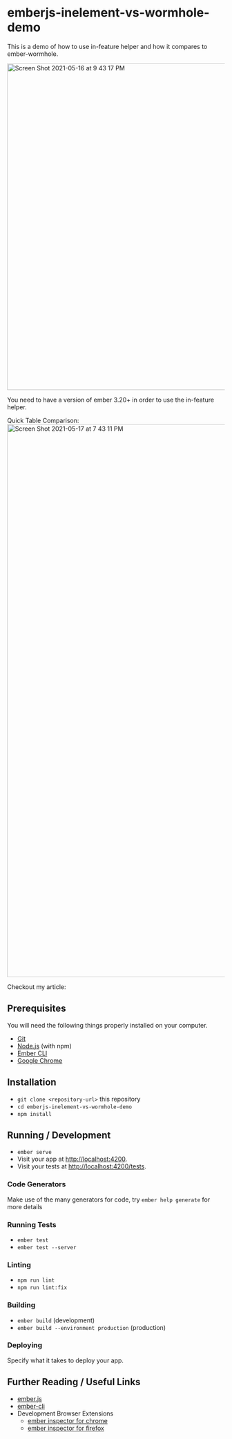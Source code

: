 # emberjs-inelement-vs-wormhole-demo

This is a demo of how to use in-feature helper and how it compares to ember-wormhole.

<img width="757" alt="Screen Shot 2021-05-16 at 9 43 17 PM" src="https://user-images.githubusercontent.com/3947173/118565971-f2337c00-b727-11eb-8566-459fff67596a.png">


You need to have a version of ember 3.20+ in order to use the in-feature helper.

Quick Table Comparison:
<img width="1282" alt="Screen Shot 2021-05-17 at 7 43 11 PM" src="https://user-images.githubusercontent.com/3947173/118582430-29b22080-b748-11eb-90d1-34c0e6ec1671.png">


Checkout my article:


## Prerequisites

You will need the following things properly installed on your computer.

* [Git](https://git-scm.com/)
* [Node.js](https://nodejs.org/) (with npm)
* [Ember CLI](https://ember-cli.com/)
* [Google Chrome](https://google.com/chrome/)

## Installation

* `git clone <repository-url>` this repository
* `cd emberjs-inelement-vs-wormhole-demo`
* `npm install`

## Running / Development

* `ember serve`
* Visit your app at [http://localhost:4200](http://localhost:4200).
* Visit your tests at [http://localhost:4200/tests](http://localhost:4200/tests).

### Code Generators

Make use of the many generators for code, try `ember help generate` for more details

### Running Tests

* `ember test`
* `ember test --server`

### Linting

* `npm run lint`
* `npm run lint:fix`

### Building

* `ember build` (development)
* `ember build --environment production` (production)

### Deploying

Specify what it takes to deploy your app.

## Further Reading / Useful Links

* [ember.js](https://emberjs.com/)
* [ember-cli](https://ember-cli.com/)
* Development Browser Extensions
  * [ember inspector for chrome](https://chrome.google.com/webstore/detail/ember-inspector/bmdblncegkenkacieihfhpjfppoconhi)
  * [ember inspector for firefox](https://addons.mozilla.org/en-US/firefox/addon/ember-inspector/)
